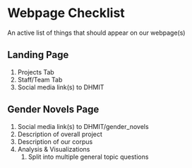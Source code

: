 # Webpage Checklist
An active list of things that should appear on our webpage(s)

## Landing Page
1. Projects Tab
2. Staff/Team Tab
3. Social media link(s) to DHMIT

## Gender Novels Page
1. Social media link(s) to DHMIT/gender_novels
2. Description of overall project
3. Description of our corpus
4. Analysis & Visualizations
    1. Split into multiple general topic questions
